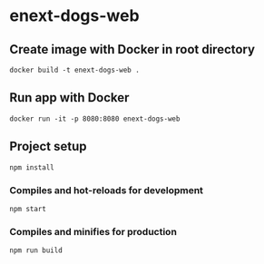 # enext-dogs-web

## Create image with Docker in root directory
```
docker build -t enext-dogs-web .
```
## Run app with Docker
```
docker run -it -p 8080:8080 enext-dogs-web
```

## Project setup
```
npm install
```

### Compiles and hot-reloads for development
```
npm start
```

### Compiles and minifies for production
```
npm run build
```